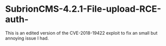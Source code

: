 # SubrionCMS-4.2.1-File-upload-RCE-auth-
This is an edited version of the CVE-2018-19422 exploit to fix an small but annoying issue I had.
